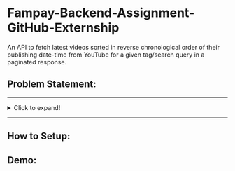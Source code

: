 # Fampay-Backend-Assignment-GitHub-Externship
An API to fetch latest videos sorted in reverse chronological order of their publishing date-time from YouTube for a given tag/search query in a paginated response.


## Problem Statement:
<hr>
<details>
  <summary>Click to expand!</summary>

### Basic Requirements:

- [ ] Server should call the YouTube API continuously in background (async) with some interval (say 10 seconds) for fetching the latest videos for a predefined search query and should store the data of vid eos (specifically these fields - Video title, description, publishing datetime, thumbnails URLs and any other fields you require) in a database with proper indexes.

- [ ] A GET API which returns the stored video data in a paginated response sorted in descending order of published datetime.

- [ ] It should be scalable and optimized.

### Bonus Points:

- [ ] Add support for supplying multiple API keys so that if quota is exhausted on one, it automatically uses the next available key.

- [ ] Make a dashboard to view the stored videos with filters and sorting options (optional)

### Instructions:
* You are free to choose any search query, for example: official, cricket, football etc. (choose something that has high frequency of video uploads)
* Try and keep your commit messages clean, and leave comments explaining what you are doing wherever it makes sense.
* Also try and use meaningful variable/function names, and maintain indentation and code style.
* Submission should have a README file containing instructions to run the server and test the API.
* Submission should be done on GitHub Externship Portal.


### Reference:
* YouTube data v3 API: https://developers.google.com/youtube/v3/getting-started
* Search API reference: https://developers.google.com/youtube/v3/docs/search/list
* To fetch the latest videos you need to specify these: type=video, order=date, publishedAfter=<SOME_DATE_TIME>
Without publishedAfter, it will give you cached results which will be too old
</details>
<hr>


## How to Setup:

## Demo: